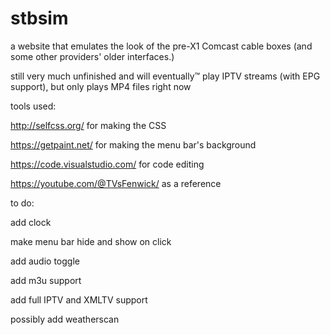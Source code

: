 # stbsim

a website that emulates the look of the pre-X1 Comcast cable boxes (and some other providers' older interfaces.)

still very much unfinished and will eventually™ play IPTV streams (with EPG support), but only plays MP4 files right now

tools used:

http://selfcss.org/ for making the CSS

https://getpaint.net/ for making the menu bar's background

https://code.visualstudio.com/ for code editing

https://youtube.com/@TVsFenwick/ as a reference

to do:

add clock

make menu bar hide and show on click

add audio toggle

add m3u support

add full IPTV and XMLTV support

possibly add weatherscan
